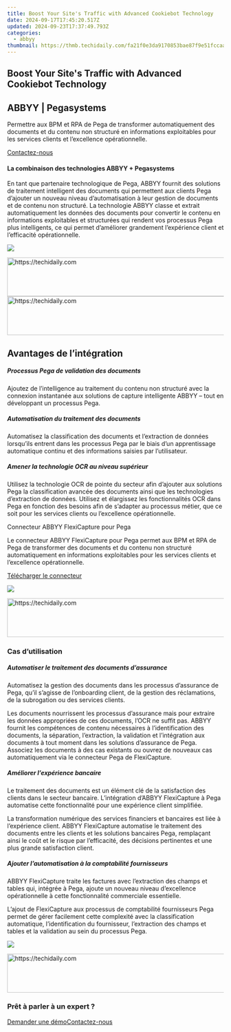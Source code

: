 ```yaml
---
title: Boost Your Site's Traffic with Advanced Cookiebot Technology
date: 2024-09-17T17:45:20.517Z
updated: 2024-09-23T17:37:49.793Z
categories:
  - abbyy
thumbnail: https://thmb.techidaily.com/fa21f0e3da9170853bae87f9e51fccaaee500ab182029f2762037858bef47cd1.jpg
---
```


## Boost Your Site's Traffic with Advanced Cookiebot Technology

## 

## ABBYY | Pegasystems 

Permettre aux BPM et RPA de Pega de transformer automatiquement des documents et du contenu non structuré en informations exploitables pour les services clients et l’excellence opérationnelle.

[Contactez-nous](https://tools.techidaily.com/abbyy/products/)

#### La combinaison des technologies ABBYY + Pegasystems

En tant que partenaire technologique de Pega, ABBYY fournit des solutions de traitement intelligent des documents qui permettent aux clients Pega d’ajouter un nouveau niveau d’automatisation à leur gestion de documents et de contenu non structuré. La technologie ABBYY classe et extrait automatiquement les données des documents pour convertir le contenu en informations exploitables et structurées qui rendent vos processus Pega plus intelligents, ce qui permet d’améliorer grandement l’expérience client et l’efficacité opérationnelle.

![](https://content.abbyy.com/-/media/project/abbyy/abbyy/solutions/digital-onboarding/overview-image.jpg?h=716&iar=0&w=1272)

<!-- affiliate ads begin -->
<a href="https://aligracehair.sjv.io/c/5597632/1915870/19272" target="_top" id="1915870">
  <img src="//a.impactradius-go.com/display-ad/19272-1915870" border="0" alt="https://techidaily.com" width="728" height="90"/>
</a>
<img height="0" width="0" src="https://aligracehair.sjv.io/i/5597632/1915870/19272" style="position:absolute;visibility:hidden;" border="0" />
<!-- affiliate ads end -->

<!-- affiliate ads begin -->
<a href="https://ephamedtechinc.pxf.io/c/5597632/2130530/26400" target="_top" id="2130530">
  <img src="//a.impactradius-go.com/display-ad/26400-2130530" border="0" alt="https://techidaily.com" width="728" height="90"/>
</a>
<img height="0" width="0" src="https://ephamedtechinc.pxf.io/i/5597632/2130530/26400" style="position:absolute;visibility:hidden;" border="0" />
<!-- affiliate ads end -->

## Avantages de l’intégration 

##### Processus Pega de validation des documents 

Ajoutez de l’intelligence au traitement du contenu non structuré avec la connexion instantanée aux solutions de capture intelligente ABBYY – tout en développant un processus Pega.

##### Automatisation du traitement des documents 

Automatisez la classification des documents et l’extraction de données lorsqu’ils entrent dans les processus Pega par le biais d’un apprentissage automatique continu et des informations saisies par l’utilisateur.

##### Amener la technologie OCR au niveau supérieur 

Utilisez la technologie OCR de pointe du secteur afin d’ajouter aux solutions Pega la classification avancée des documents ainsi que les technologies d’extraction de données. Utilisez et élargissez les fonctionnalités OCR dans Pega en fonction des besoins afin de s’adapter au processus métier, que ce soit pour les services clients ou l’excellence opérationnelle.

Connecteur ABBYY FlexiCapture pour Pega 

Le connecteur ABBYY FlexiCapture pour Pega permet aux BPM et RPA de Pega de transformer des documents et du contenu non structuré automatiquement en informations exploitables pour les services clients et l’excellence opérationnelle.

[Télécharger le connecteur](https://tools.techidaily.com/abbyy/products/)

![](https://content.abbyy.com/-/media/feature/basecomponents/clients/pegasystems_logo_rev_120px.png?h=26&iar=0&w=120)

<!-- affiliate ads begin -->
<a href="https://appsumo.8odi.net/c/5597632/2105882/7443" target="_top" id="2105882">
  <img src="//a.impactradius-go.com/display-ad/7443-2105882" border="0" alt="https://techidaily.com" width="728" height="90"/>
</a>
<img height="0" width="0" src="https://appsumo.8odi.net/i/5597632/2105882/7443" style="position:absolute;visibility:hidden;" border="0" />
<!-- affiliate ads end -->

### Cas d’utilisation

##### Automatiser le traitement des documents d’assurance 

Automatisez la gestion des documents dans les processus d’assurance de Pega, qu’il s’agisse de l’onboarding client, de la gestion des réclamations, de la subrogation ou des services clients. 

Les documents nourrissent les processus d’assurance mais pour extraire les données appropriées de ces documents, l’OCR ne suffit pas. ABBYY fournit les compétences de contenu nécessaires à l’identification des documents, la séparation, l’extraction, la validation et l’intégration aux documents à tout moment dans les solutions d’assurance de Pega. Associez les documents à des cas existants ou ouvrez de nouveaux cas automatiquement via le connecteur Pega de FlexiCapture. 

##### Améliorer l’expérience bancaire 

Le traitement des documents est un élément clé de la satisfaction des clients dans le secteur bancaire. L’intégration d’ABBYY FlexiCapture à Pega automatise cette fonctionnalité pour une expérience client simplifiée. 

La transformation numérique des services financiers et bancaires est liée à l’expérience client. ABBYY FlexiCapture automatise le traitement des documents entre les clients et les solutions bancaires Pega, remplaçant ainsi le coût et le risque par l’efficacité, des décisions pertinentes et une plus grande satisfaction client.

##### Ajouter l’automatisation à la comptabilité fournisseurs 

ABBYY FlexiCapture traite les factures avec l’extraction des champs et tables qui, intégrée à Pega, ajoute un nouveau niveau d’excellence opérationnelle à cette fonctionnalité commerciale essentielle. 

L’ajout de FlexiCapture aux processus de comptabilité fournisseurs Pega permet de gérer facilement cette complexité avec la classification automatique, l’identification du fournisseur, l’extraction des champs et tables et la validation au sein du processus Pega.

![](https://content.abbyy.com/-/media/feature/basecomponents/assets-thumbnails/abbyy_microscopic_web_photos_2_1486--836.jpg?h=836&iar=0&w=1486)

<!-- affiliate ads begin -->
<a href="https://aligracehair.sjv.io/c/5597632/2047351/19272" target="_top" id="2047351">
  <img src="//a.impactradius-go.com/display-ad/19272-2047351" border="0" alt="https://techidaily.com" width="728" height="90"/>
</a>
<img height="0" width="0" src="https://aligracehair.sjv.io/i/5597632/2047351/19272" style="position:absolute;visibility:hidden;" border="0" />
<!-- affiliate ads end -->

### Prêt à parler à un expert ?

[Demander une démo](https://tools.techidaily.com/abbyy/products/)[Contactez-nous](https://tools.techidaily.com/abbyy/products/)

<ins class="adsbygoogle"
     style="display:block"
     data-ad-format="autorelaxed"
     data-ad-client="ca-pub-7571918770474297"
     data-ad-slot="1223367746"></ins>

<ins class="adsbygoogle"
     style="display:block"
     data-ad-client="ca-pub-7571918770474297"
     data-ad-slot="8358498916"
     data-ad-format="auto"
     data-full-width-responsive="true"></ins>




